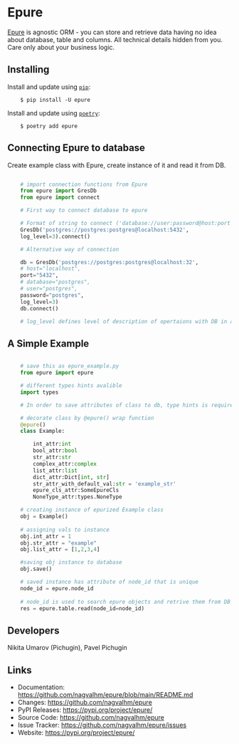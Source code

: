Epure
=====

<a href="https://github.com/nagvalhm/epure">Epure</a> is agnostic ORM - you can store and retrieve data having no idea about database, table and columns. 
All technical details hidden from you. Care only about your business logic.


Installing
----------

Install and update using <a href="https://pip.pypa.io/en/stable/getting-started/">`pip`</a>:

```
    $ pip install -U epure
```

Install and update using <a href="https://python-poetry.org/docs/">`poetry`</a>:

```
    $ poetry add epure
```


Connecting Epure to database
----------

Create example class with Epure, create instance of it and read it from DB.

```python

    # import connection functions from Epure
    from epure import GresDb
    from epure import connect

    # First way to connect database to epure

    # Format of string to connect ('database://user:password@host:port')
    GresDb('postgres://postgres:postgres@localhost:5432',
    log_level=3).connect()

    # Alternative way of connection

    db = GresDb('postgres://postgres:postgres@localhost:32', 
    # host="localhost", 
    port="5432", 
    # database="postgres", 
    # user="postgres", 
    password="postgres",
    log_level=3)
    db.connect()

    # log_level defines level of description of opertaions with DB in auto-generated file epure_db.log

```


A Simple Example
----------------

```python

    # save this as epure_example.py
    from epure import epure

    # different types hints avalible
    import types

    # In order to save attributes of class to db, type hints is required!

    # decorate class by @epure() wrap function
    @epure()
    class Example:

        int_attr:int
        bool_attr:bool
        str_attr:str
        complex_attr:complex
        list_attr:list
        dict_attr:Dict[int, str]
        str_attr_with_default_val:str = 'example_str'
        epure_cls_attr:SomeEpureCls
        NoneType_attr:types.NoneType

    # creating instance of epurized Example class
    obj = Example()
    
    # assigning vals to instance
    obj.int_attr = 1
    obj.str_attr = "example"
    obj.list_attr = [1,2,3,4]

    #saving obj instance to database
    obj.save()

    # saved instance has attribute of node_id that is unique
    node_id = epure.node_id 
    
    # node_id is used to search epure objects and retrive them from DB via read() method
    res = epure.table.read(node_id=node_id)

```

Developers
-----
Nikita Umarov (Pichugin), 
Pavel Pichugin


Links
-----

-   Documentation: https://github.com/nagvalhm/epure/blob/main/README.md
-   Changes: https://github.com/nagvalhm/epure
-   PyPI Releases: https://pypi.org/project/epure/
-   Source Code: https://github.com/nagvalhm/epure
-   Issue Tracker: https://github.com/nagvalhm/epure/issues
-   Website: https://pypi.org/project/epure/